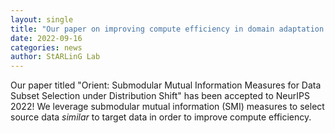 ```yaml
---
layout: single
title: "Our paper on improving compute efficiency in domain adaptation tasks using data subset selection has been accepted to NeurIPS 2022"
date: 2022-09-16
categories: news
author: StARLinG Lab
---
```



Our paper titled "Orient: Submodular Mutual Information Measures for Data Subset Selection under Distribution Shift" has been accepted to NeurIPS 2022! We leverage submodular mutual information (SMI) measures to select source data _similar_ to target data in order to improve compute efficiency. 